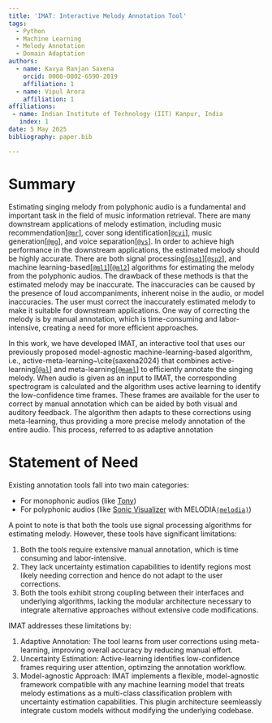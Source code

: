 ```yaml
---
title: 'IMAT: Interactive Melody Annotation Tool'
tags:
  - Python
  - Machine Learning
  - Melody Annotation
  - Domain Adaptation
authors:
  - name: Kavya Ranjan Saxena
    orcid: 0000-0002-6590-2019
    affiliation: 1 
  - name: Vipul Arora
    affiliation: 1
affiliations:
 - name: Indian Institute of Technology (IIT) Kanpur, India
   index: 1
date: 5 May 2025
bibliography: paper.bib

---
```


# Summary
Estimating singing melody from polyphonic audio is a fundamental and important task in the field of music information retrieval. There are many downstream applications of melody estimation, including music recommendation[[`@mr`]](https://ieeexplore.ieee.org/document/9414458), cover song identification[[`@cvi`]](https://ieeexplore.ieee.org/document/9747630), music generation[[`@mg`]](https://archives.ismir.net/ismir2020/paper/000146.pdf), and voice separation[[`@vs`]](https://ieeexplore.ieee.org/document/7178034). In order to achieve high performance in the downstream applications, the estimated melody should be highly accurate. There are both signal processing[[`@sp1`]](https://repositori-api.upf.edu/api/core/bitstreams/1864c4d1-2c39-4474-9578-4da95d30f391/content)[[`@sp2`]](https://ieeexplore.ieee.org/document/5431024), and machine learning-based[[`@ml1`]](https://archives.ismir.net/ismir2018/paper/000286.pdf)[[`@ml2`]](https://brianmcfee.net/papers/ismir2017_salience.pdf) algorithms for estimating the melody from the polyphonic audios. The drawback of these methods is that the estimated melody may be inaccurate. The inaccuracies can be caused by the presence of loud accompaniments, inherent noise in the audio, or model inaccuracies. The user must correct the inaccurately estimated melody to make it suitable for downstream applications. One way of correcting the melody is by manual annotation, which is time-consuming and labor-intensive, creating a need for more efficient approaches.

In this work, we have developed IMAT, an interactive tool that uses our previously proposed model-agnostic machine-learning-based algorithm, i.e., active-meta-learning~\cite{saxena2024} that combines active-learning[[`@al`]](https://dl.acm.org/doi/pdf/10.1145/3472291) and meta-learning[[`@maml`]](https://proceedings.mlr.press/v70/finn17a/finn17a.pdf) to efficiently annotate the singing melody. When audio is given as an input to IMAT, the corresponding spectrogram is calculated and the algorithm uses active learning to identify the low-confidence time frames. These frames are available for the user to correct by manual annotation which can be aided by both visual and auditory feedback. The algorithm then adapts to these corrections using meta-learning, thus providing a more precise melody annotation of the entire audio. This process, referred to as adaptive annotation

# Statement of Need
Existing annotation tools fall into two main categories: 
- For monophonic audios (like [Tony](https://www.sonicvisualiser.org/tony/))
- For polyphonic audios (like [Sonic Visualizer](https://www.sonicvisualiser.org/) with MELODIA[`(melodia)`](https://ieeexplore.ieee.org/document/6155601))

A point to note is that both the tools use signal processing algorithms for estimating melody. However, these tools have significant limitations:
1. Both the tools require extensive manual annotation, which is time consuming and labor-intensive.
2. They lack uncertainty estimation capabilities to identify regions most likely needing correction and hence do not adapt to the user corrections.
3. Both the tools exhibit strong coupling between their interfaces and underlying algorithms, lacking the modular architecture necessary to integrate alternative approaches without extensive code modifications.


IMAT addresses these limitations by:
1. Adaptive Annotation: The tool learns from user corrections using meta-learning, improving overall accuracy by reducing manual effort.
2. Uncertainty Estimation: Active-learning identifies low-confidence frames requiring user attention, optimzing the annotation workflow.
3. Model-agnostic Approach: IMAT implements a flexible, model-agnostic framework compatible with any machine learning model that treats melody estimations as a multi-class classification problem with uncertainty estimation capabilities. This plugin architecture seemleassly integrate custom models without modifying the underlying codebase. 


#